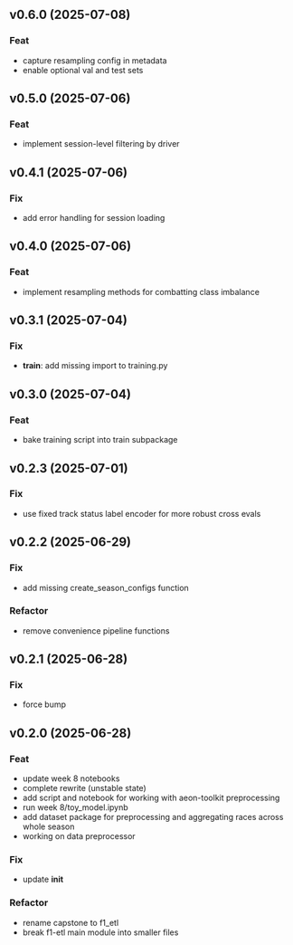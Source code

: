 ## v0.6.0 (2025-07-08)

### Feat

- capture resampling config in metadata
- enable optional val and test sets

## v0.5.0 (2025-07-06)

### Feat

- implement session-level filtering by driver

## v0.4.1 (2025-07-06)

### Fix

- add error handling for session loading

## v0.4.0 (2025-07-06)

### Feat

- implement resampling methods for combatting class imbalance

## v0.3.1 (2025-07-04)

### Fix

- **train**: add missing import to training.py

## v0.3.0 (2025-07-04)

### Feat

- bake training script into train subpackage

## v0.2.3 (2025-07-01)

### Fix

- use fixed track status label encoder for more robust cross evals

## v0.2.2 (2025-06-29)

### Fix

- add missing create_season_configs function

### Refactor

- remove convenience pipeline functions

## v0.2.1 (2025-06-28)

### Fix

- force bump

## v0.2.0 (2025-06-28)

### Feat

- update week 8 notebooks
- complete rewrite (unstable state)
- add script and notebook for working with aeon-toolkit preprocessing
- run week 8/toy_model.ipynb
- add dataset package for preprocessing and aggregating races across whole season
- working on data preprocessor

### Fix

- update __init__

### Refactor

- rename capstone to f1_etl
- break f1-etl main module into smaller files
